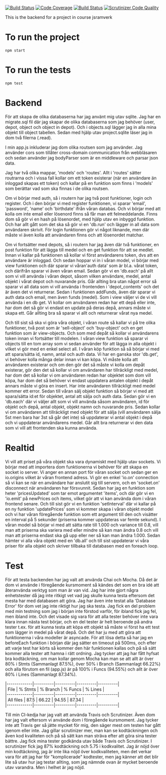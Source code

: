 [![Build Status](https://travis-ci.org/theEmelie/project-backend.svg?branch=master)](https://travis-ci.org/theEmelie/project-backend)
[![Code Coverage](https://scrutinizer-ci.com/g/theEmelie/project-backend/badges/coverage.png?b=master)](https://scrutinizer-ci.com/g/theEmelie/project-backend/?branch=master)
[![Build Status](https://scrutinizer-ci.com/g/theEmelie/project-backend/badges/build.png?b=master)](https://scrutinizer-ci.com/g/theEmelie/project-backend/build-status/master)
[![Scrutinizer Code Quality](https://scrutinizer-ci.com/g/theEmelie/project-backend/badges/quality-score.png?b=master)](https://scrutinizer-ci.com/g/theEmelie/project-backend/?branch=master)

This is the backend for a project in course jsramverk

To run the project
======================
`npm start`

To run the tests
======================
`npm test`



Backend
======================
För att skapa de olika databaserna har jag använt mig utav sqlite. Jag har en migrate.sql fil där jag skapar de olika databaserna som jag
behöver (user, depot, object och object in depot). Och i objects.sql lägger jag in alla mina objekt till object tabellen. Sedan med hjälp utav project.sqlite läser jag in dom två filerna (.read).

I min app.js inkluderar jag dom olika routsen som jag använder. Jag använder cors som tillåter cross-domain communication från webbläsaren och sedan använder jag bodyParser som är en middleware och parsar json data.

Jag har två olika mappar, 'models' och 'routes'. Allt i 'routes' sätter routrarna och i vissa fall kollar om ett token existerar (när en användare än inloggad skapas ett token) och kallar på en funktion som finns i 'models' som berättar vad som ska finnas i de olika routsen.

Om vi börjar med auth, så i routern har jag två post funktioner, login och register. Och i den börjar vi med register funktionen, vi sparar 'email', 'password', 'name' och 'birthdate' ifrån våran databas. Och vi börjar med att kolla om inte email eller lösenord finns så får man ett felmeddelande. Finns dom så gör vi en hash på lösenordet, med hjälp utav en inbyggd funktion. Och har allt gått som det ska så gör vi en 'db.run' och lägger in all data som användaren skrivit. För login funktionen gör vi något liknande, men där måste vi även kolla att användaren finns och att lösenordet matchar.

Om vi fortsätter med depots, så i routern har jag även där två funktioner, en post funktion för att lägga till medel och en get funktion för att se medlet. Innan vi kallar på funktionen så kollar vi först användarens token, dvs att en användare är inloggad. Och sedan hoppar vi in i våran model, vi börjar med view funktionen och där sparar vi våran'auth data' som är bl.a. vårat token, och därifrån sparar vi även våran email. Sedan gör vi en 'db.each' på allt som vi vill använda i våran depot, såsom vilken användare, medel, antal objekt i vårat depot och nuvarande pris. Går allting bra utan något error så sparar vi all data som vi vill använda i frontenden i 'depot_contents' och det är även det vi returnerar. Sedan i funktionen addFunds, även där sparar vi auth data och email, men även funds (medel). Som i view väljer vi de vi vill använda i en db get. Vi kollar om användaren redan har ett depå eller inte, har dom det så gör vi endast en update på deras depå, annars måste vi skapa ett. Går allting bra så sparar vi allt och returnerar vårat nya medel.

Och till sist så ska vi göra våra objekt, i våran route så kallar vi på tre olika funktioner, två post som är 'sell-object' och 'buy-object' och en get funktion som är view-objects. Och som med depåt så kollar vi användarens token innan vi fortsätter till modelen. I våran view funktion så sparar vi objects till en tom array som vi sedan använder för att lägga in alla objekt i vilket vi gör med en enkel select all. I våran köp funktion så så börjar vi med att spara/sätta id, namn, antal och auth data. Vi har en ganska stor 'db.get', vi behöver kolla många delar innan vi kan köpa. Vi måste kolla att användaren existerar och om den gör det så måste vi kolla om depåt existerar, gör den det så kollar vi om användaren har tillräckligt med medel, har dom det så kollar vi om användaren redan har objektet som dom vill köpa, har dom det så behöver vi endast uppdatera antalen objekt i depåt annars måste vi göra en insert. Har inte användaren tillräckligt med medel kommer ett error. Sedan till våran sälj objekt funktion så börjar vi med att spara/sätta id:et för objektet, antal att sälja och auth data. Sedan gör vi en 'db.each' där vi väljer allt som vi vill använda såsom användaren, id för objekt och depå, antal objekt, objekt namn och nuvarande pris. Sedan kollar vi om användaren att tillräckligt med objekt för att sälja (vill användaren sälja 5st men bara har 3st så går det inte) så uppdaterar vi antal objekt i depå och vi uppdaterar användarens medel. Går allt bra returnerar vi den data som vi vill att frontenden ska kunna använda.

Realtid
======================
Vi vill att priset på våra objekt ska vara dynamiskt med hjälp utav sockets.
Vi börjar med att importera dom funktionerna vi behöver för att skapa en socket io server. Vi anger en annan port för våran socket och sedan ger en io.origins vilket är våran frontend adress. Vi gör en enkel 'io.on' connection så vi kan se när en användare har anslutit sig till servern, och en 'socket.on' disconnect när användaren har försvunnit. Sedan har jag en funktion som heter 'pricesUpdated' som tar emot argumentet 'items', och där gör vi en 'io.emit' på newPrices och items, vilket gör att vi kan använda dom i våran frontend senare. Och till sist gör vi en funktion 'setInterval' där vi kallar på en ny funktion 'updatePrices' som vi kommer skapa i våran objekt model och vi har våran föregående funktion som ett argument till den och visätter en interval på 5 sekunder (priserna kommer uppdateras var femte sekund). I våran model så börjar vi med att sätta rate till 1.000 och variance till 0.8, vill man att priserna ska variera med eller mindre så kan man ändra 0.8 och vill man att priserna endast ska gå upp eller ner så kan man ändra 1.000. Sedan hämter vi alla våra objekt med en 'db.all' och till sist uppdaterar vi våra priser för alla objekt och skriver tillbaka till databasen med en foreach loop.

Test
======================
För att testa backenden har jag valt att använda Chai och Mocha. Då det är dom vi använde i föregående kursmoment så kändes det som en bra idé att återanvända verktyg som man är van vid. Jag har inte gjort några enhetstester då jag inte ritkigt vet vad jag skulle kunna testa eftersom det mesta har med databasen att göra. Jag har även inte testat alla 'Database Error' för dom vet jag inte riktigt hur jag ska testa. Jag fick en del problem med min testning som jag i början inte förstod varför, för ibland fick jag fel, men ibland inte. Och det visade sig vara för att alla tester behöver inte vara klara innan nästa test börjar, och en del tester är helt beroende på andra tester t.ex. för att kunna testa att köpa ett objekt så måste vi först ha ett test som lägger in medel på vårat depå. Och det har ju med att göra att funktionerna i våra modeller är asyncade. För att lösa detta så har jag en beforeEach funktion i början där jag sätter en timeout på 500ms, och efter att varje test har körts så kommer den här funktionen kallas och på så sätt kommer alla tester att hamna i rätt ordning. Jag tycker att jag har fått hyfsat bra kodtäckning, om man kollar genom Mocha kan man se att allt är över 80% i Stmts (Sammanlagt 87.5%), över 50% i Branch (Sammanlagt 66.22%) och alla förutom en fil (app.js) är på 100% i Funcs (94.55%) och allt är över 80% i Lines (Sammanlagt 87.34%).

|-------------|----------|----------|----------|----------|  
| File        |  % Stmts | % Branch |  % Funcs |  % Lines |  
|-------------|----------|----------|----------|----------|  
| All files   |     87.5 |    66.22 |    94.55 |    87.34 |  
|-------------|----------|----------|----------|----------|  

Till min CI-kedja har jag valt att använda Travis och Scrutinizer. Även dom har jag valt eftersom vi använde dom i föregående kursmoment.
Jag tycker inte att Travis ger så jätte mycket för mig, den säger mest om testen har gått igenom eller inte. Jag gillar scrutinizer mer, man kan se kodtäckningen och även kod kvaliteten och på så sätt kan man sträva efter att göra sina tester bättre. Jag fick mina tester godkända utav både Travis och Scrutinizer. I scrutinizer fick jag 87% kodtäckning och 5.75 i kodkvalitet. Jag är nöjd över min kodtäckning, jag är inte lika nöjd över kodkvaliteten, men det verkar vara för att jag har för "komplicerade" kodtester, men jag känner att det blir lite så utav hur jag testar allting, som jag nämnde ovan är mycket beroende utav varandra. Men i helhet är jag nöjd.
